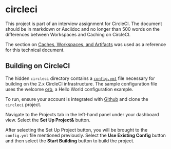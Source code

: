 # circleci
This project is part of an interview assignment for CircleCI. The document should be in markdown or Asciidoc and no longer than 500 words on the differences between Workspaces and Caching on CircleCI.

The section on [Caches, Workspaces, and Artifacts](https://circleci.com/docs/2.0/concepts/#caches-workspaces-and-artifacts) was used as a reference for this technical document.

## Building on CircleCI
The hidden `circleci` directory contains a [`config.yml`](https://github.com/annabaker/circleci/blob/main/.circleci/config.yml) file necessary for building on the 2.x CircleCI infrastructure. The sample configuration file uses the welcome [orb](https://circleci.com/docs/2.0/orb-intro/#quick-start), a Hello World configuration example.

To run, ensure your account is integrated with [Github](https://circleci.com/docs/2.0/gh-bb-integration/) and clone the `circleci` project.

Navigate to the Projects tab in the left-hand panel under your dashboard view. Select the **Set Up Project&** button.

After selecting the Set Up Project button, you will be brought to the `config.yml` file mentioned previously. Select the **Use Existing Config** button and then select the **Start Building** button to build the project.
